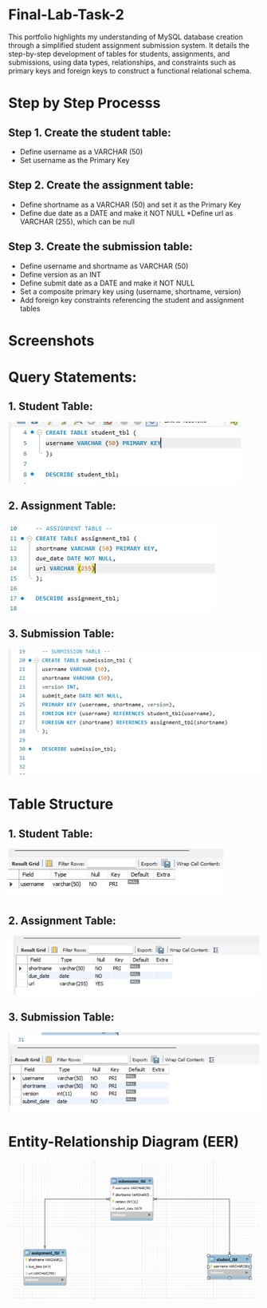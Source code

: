 # Final-Lab-Task-2

This portfolio highlights my understanding of MySQL database creation through a simplified student assignment submission system. It details the step-by-step development of tables for students, assignments, and submissions, using data types, relationships, and constraints such as primary keys and foreign keys to construct a functional relational schema.

# Step by Step Processs

## Step 1. Create the student table:
* Define username as a VARCHAR (50)
* Set username as the Primary Key

## Step 2. Create the assignment table:
* Define shortname as a VARCHAR (50) and set it as the Primary Key
* Define due date as a DATE and make it NOT NULL
*Define url as VARCHAR (255), which can be null

## Step 3. Create the submission table:
* Define username and shortname as VARCHAR (50)
* Define version as an INT
* Define submit date as a DATE and make it NOT NULL
* Set a composite primary key using (username, shortname, version)
* Add foreign key constraints referencing the student and assignment tables

# Screenshots
# Query Statements:
## 1. Student Table:
 ![Image](https://github.com/CMHalili/EDM-V3/blob/main/final%20lab%20task%20images/task%201.png)

## 2. Assignment Table:
![Image](https://github.com/CMHalili/EDM-V3/blob/main/final%20lab%20task%20images/task%202.png)

## 3. Submission Table:
![Image](https://github.com/CMHalili/EDM-V3/blob/main/final%20lab%20task%20images/task%203.png)

# Table Structure
## 1. Student Table:
![Image](https://github.com/CMHalili/EDM-V3/blob/main/final%20lab%20task%20images/task%201.1.png)

## 2. Assignment Table:
![Image](https://github.com/CMHalili/EDM-V3/blob/main/final%20lab%20task%20images/task%202.2.png)

## 3. Submission Table:
![Image](https://github.com/CMHalili/EDM-V3/blob/main/final%20lab%20task%20images/task%203.3.png)

# Entity-Relationship Diagram (EER)
![Image](https://github.com/CMHalili/EDM-V3/blob/main/final%20lab%20task%20images/eer%20diagram.png)






